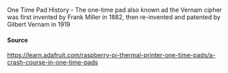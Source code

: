 One Time Pad History - The one-time pad also known ad the Vernam cipher was first invented by Frank Miller in 1882, then re-invented and patented by Gilbert Vernam in 1919
#### Source
https://learn.adafruit.com/raspberry-pi-thermal-printer-one-time-pads/a-crash-course-in-one-time-pads
